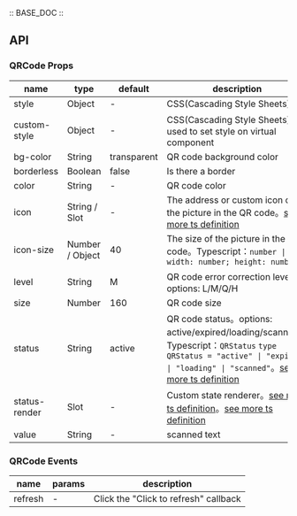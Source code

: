 :: BASE_DOC ::

## API

### QRCode Props

name | type | default | description | required
-- | -- | -- | -- | --
style | Object | - | CSS(Cascading Style Sheets) | N
custom-style | Object | - | CSS(Cascading Style Sheets)，used to set style on virtual component | N
bg-color | String | transparent | QR code background color | N
borderless | Boolean | false | Is there a border | N
color | String | - | QR code color | N
icon | String / Slot | - | The address or custom icon of the picture in the QR code。[see more ts definition](https://github.com/Tencent/tdesign-miniprogram/blob/develop/src/common/common.ts) | N
icon-size | Number / Object | 40 | The size of the picture in the QR code。Typescript：`number \| { width: number; height: number }` | N
level | String | M | QR code error correction level。options: L/M/Q/H | N
size | Number | 160 | QR code size | N
status | String | active | QR code status。options: active/expired/loading/scanned。Typescript：`QRStatus` `type QRStatus = "active" \| "expired" \| "loading" \| "scanned"`。[see more ts definition](https://github.com/Tencent/tdesign-miniprogram/tree/develop/src/qrcode/type.ts) | N
status-render | Slot | - | Custom state renderer。[see more ts definition](https://github.com/Tencent/tdesign-miniprogram/blob/develop/src/common/common.ts)。[see more ts definition](https://github.com/Tencent/tdesign-miniprogram/tree/develop/src/qrcode/type.ts) | N
value | String | - | scanned text | N

### QRCode Events

name | params | description
-- | -- | --
refresh | \- | Click the "Click to refresh" callback

